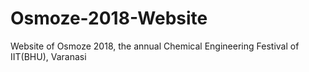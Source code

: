 # Osmoze-2018-Website
Website of Osmoze 2018, the annual Chemical Engineering Festival of IIT(BHU), Varanasi
